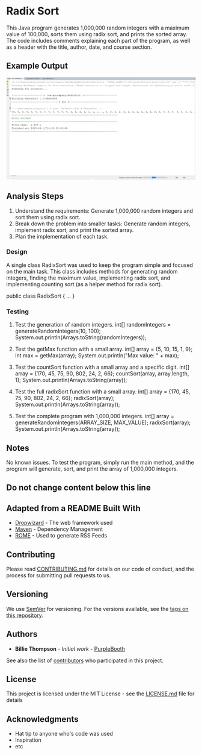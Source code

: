 # Radix Sort
This Java program generates 1,000,000 random integers with a maximum value of 100,000, sorts them using radix sort, and prints the sorted array. The code includes comments explaining each part of the program, as well as a header with the title, author, date, and course section.

## Example Output
![Sample Output](README.png)

## Analysis Steps
1. Understand the requirements: Generate 1,000,000 random integers and sort them using radix sort.
2. Break down the problem into smaller tasks: Generate random integers, implement radix sort, and print the sorted array.
3. Plan the implementation of each task.

### Design
A single class RadixSort was used to keep the program simple and focused on the main task. This class includes methods for generating random integers, finding the maximum value, implementing radix sort, and implementing counting sort (as a helper method for radix sort).

public class RadixSort {
    ...
}

### Testing
1. Test the generation of random integers.
int[] randomIntegers = generateRandomIntegers(10, 100);
System.out.println(Arrays.toString(randomIntegers));

2. Test the getMax function with a small array.
int[] array = {5, 10, 15, 1, 9};
int max = getMax(array);
System.out.println("Max value: " + max);

3. Test the countSort function with a small array and a specific digit.
int[] array = {170, 45, 75, 90, 802, 24, 2, 66};
countSort(array, array.length, 1);
System.out.println(Arrays.toString(array));

4. Test the full radixSort function with a small array.
int[] array = {170, 45, 75, 90, 802, 24, 2, 66};
radixSort(array);
System.out.println(Arrays.toString(array));

5. Test the complete program with 1,000,000 integers.
int[] array = generateRandomIntegers(ARRAY_SIZE, MAX_VALUE);
radixSort(array);
System.out.println(Arrays.toString(array));

## Notes
No known issues. To test the program, simply run the main method, and the program will generate, sort, and print the array of 1,000,000 integers.

## Do not change content below this line
## Adapted from a README Built With

* [Dropwizard](http://www.dropwizard.io/1.0.2/docs/) - The web framework used
* [Maven](https://maven.apache.org/) - Dependency Management
* [ROME](https://rometools.github.io/rome/) - Used to generate RSS Feeds

## Contributing

Please read [CONTRIBUTING.md](https://gist.github.com/PurpleBooth/b24679402957c63ec426) for details on our code of conduct, and the process for submitting pull requests to us.

## Versioning

We use [SemVer](http://semver.org/) for versioning. For the versions available, see the [tags on this repository](https://github.com/your/project/tags). 

## Authors

* **Billie Thompson** - *Initial work* - [PurpleBooth](https://github.com/PurpleBooth)

See also the list of [contributors](https://github.com/your/project/contributors) who participated in this project.

## License

This project is licensed under the MIT License - see the [LICENSE.md](LICENSE.md) file for details

## Acknowledgments

* Hat tip to anyone who's code was used
* Inspiration
* etc
